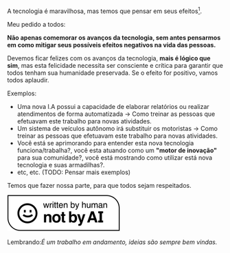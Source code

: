 A tecnologia é maravilhosa, mas temos que pensar em seus efeitos[<sup>1<sup>](https://epocanegocios.globo.com/Vida/noticia/2018/01/uma-nova-classe-de-pessoas-deve-surgir-ate-2050-dos-inuteis.html).

Meu pedido a todos:

**Não apenas comemorar os avanços da tecnologia, sem antes pensarmos em como mitigar seus possíveis efeitos negativos na vida das pessoas.**

Devemos ficar felizes com os avanços da tecnologia, **mais é lógico que sim**, mas esta felicidade necessita ser consciente e crítica para garantir que todos tenham sua humanidade preservada. Se o efeito for positivo, vamos todos aplaudir.

Exemplos:

- Uma nova I.A possui a capacidade de elaborar relatórios ou realizar atendimentos de forma automatizada -> Como treinar as pessoas que efetuavam este trabalho para novas atividades.
- Um sistema de veículos autônomo irá substituir os motoristas ->  Como treinar as pessoas que efetuavam este trabalho para novas atividades.
- Você está se aprimorando para entender esta nova tecnologia funciona/trabalha?, você esta atuando como um **"motor de inovação"** para sua comunidade?, você está mostrando como utilizar está nova tecnologia e suas armadilhas?. 
- etc, etc. (TODO: Pensar mais exemplos)


Temos que fazer nossa parte, para que todos sejam respeitados.

![Not-By-AI](notai.svg "https://notbyai.fyi/")

Lembrando:*É um trabalho em andamento, ideias são sempre bem vindas.*

